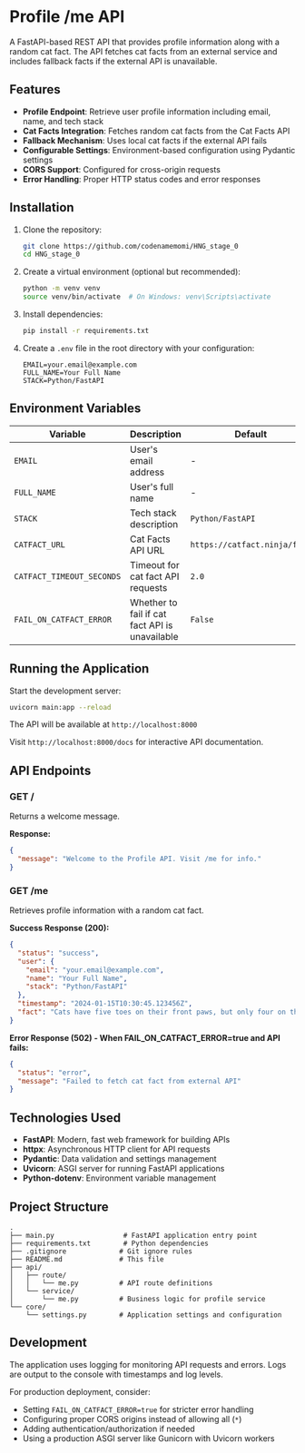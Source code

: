 # Profile /me API

A FastAPI-based REST API that provides profile information along with a random cat fact. The API fetches cat facts from an external service and includes fallback facts if the external API is unavailable.

## Features

- **Profile Endpoint**: Retrieve user profile information including email, name, and tech stack
- **Cat Facts Integration**: Fetches random cat facts from the Cat Facts API
- **Fallback Mechanism**: Uses local cat facts if the external API fails
- **Configurable Settings**: Environment-based configuration using Pydantic settings
- **CORS Support**: Configured for cross-origin requests
- **Error Handling**: Proper HTTP status codes and error responses

## Installation

1. Clone the repository:
   ```bash
   git clone https://github.com/codenamemomi/HNG_stage_0
   cd HNG_stage_0
   ```

2. Create a virtual environment (optional but recommended):
   ```bash
   python -m venv venv
   source venv/bin/activate  # On Windows: venv\Scripts\activate
   ```

3. Install dependencies:
   ```bash
   pip install -r requirements.txt
   ```

4. Create a `.env` file in the root directory with your configuration:
   ```env
   EMAIL=your.email@example.com
   FULL_NAME=Your Full Name
   STACK=Python/FastAPI
   ```

## Environment Variables

| Variable | Description | Default | Required |
|----------|-------------|---------|----------|
| `EMAIL` | User's email address | - | Yes |
| `FULL_NAME` | User's full name | - | Yes |
| `STACK` | Tech stack description | `Python/FastAPI` | No |
| `CATFACT_URL` | Cat Facts API URL | `https://catfact.ninja/fact` | No |
| `CATFACT_TIMEOUT_SECONDS` | Timeout for cat fact API requests | `2.0` | No |
| `FAIL_ON_CATFACT_ERROR` | Whether to fail if cat fact API is unavailable | `False` | No |

## Running the Application

Start the development server:
```bash
uvicorn main:app --reload
```

The API will be available at `http://localhost:8000`

Visit `http://localhost:8000/docs` for interactive API documentation.

## API Endpoints

### GET /
Returns a welcome message.

**Response:**
```json
{
  "message": "Welcome to the Profile API. Visit /me for info."
}
```

### GET /me
Retrieves profile information with a random cat fact.

**Success Response (200):**
```json
{
  "status": "success",
  "user": {
    "email": "your.email@example.com",
    "name": "Your Full Name",
    "stack": "Python/FastAPI"
  },
  "timestamp": "2024-01-15T10:30:45.123456Z",
  "fact": "Cats have five toes on their front paws, but only four on their back paws."
}
```

**Error Response (502) - When FAIL_ON_CATFACT_ERROR=true and API fails:**
```json
{
  "status": "error",
  "message": "Failed to fetch cat fact from external API"
}
```

## Technologies Used

- **FastAPI**: Modern, fast web framework for building APIs
- **httpx**: Asynchronous HTTP client for API requests
- **Pydantic**: Data validation and settings management
- **Uvicorn**: ASGI server for running FastAPI applications
- **Python-dotenv**: Environment variable management

## Project Structure

```
.
├── main.py                 # FastAPI application entry point
├── requirements.txt        # Python dependencies
├── .gitignore             # Git ignore rules
├── README.md              # This file
├── api/
│   ├── route/
│   │   └── me.py          # API route definitions
│   └── service/
│       └── me.py          # Business logic for profile service
└── core/
    └── settings.py        # Application settings and configuration
```

## Development

The application uses logging for monitoring API requests and errors. Logs are output to the console with timestamps and log levels.

For production deployment, consider:
- Setting `FAIL_ON_CATFACT_ERROR=true` for stricter error handling
- Configuring proper CORS origins instead of allowing all (`*`)
- Adding authentication/authorization if needed
- Using a production ASGI server like Gunicorn with Uvicorn workers
